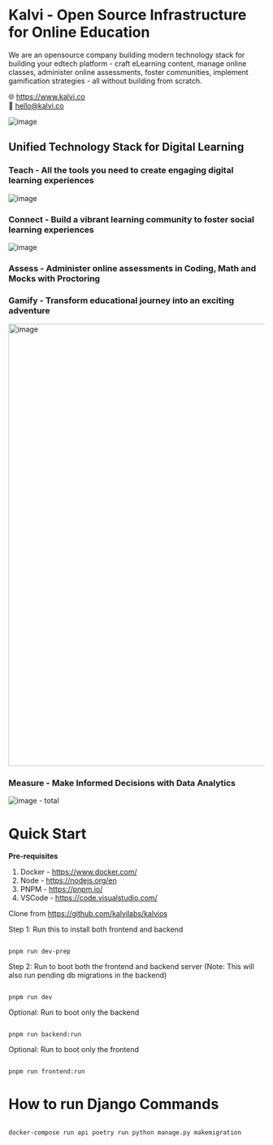 <h1>Kalvi - Open Source Infrastructure for Online Education</h1>

We are an opensource company building modern technology stack for building your edtech platform - craft eLearning content, manage online classes, administer online assessments, foster communities, implement gamification strategies - all without building from scratch.
<br>

🌐 https://www.kalvi.co <br> 📧 hello@kalvi.co

![image](https://github.com/kalvilabs/.github/assets/9934901/f16d0280-cb8d-4f95-80d4-6f8e973a989d)
<br>

<h2>Unified Technology Stack for Digital Learning</h2>

<h3>Teach - All the tools you need to create engaging digital learning experiences </h3> 

![image](https://github.com/kalvilabs/.github/assets/9934901/ec31939f-2cf7-4d57-a225-090bc6d061e9)


<h3>Connect - Build a vibrant learning community to foster social learning experiences</h3>

   ![image](https://github.com/kalvilabs/.github/assets/9934901/fe80c8ca-bd88-4c7d-b757-c3813078e6dd)

<h3>Assess - Administer online assessments in Coding, Math and Mocks with Proctoring </h3>


 <h3>Gamify - Transform educational journey into an exciting adventure </h3>
<img width="869" alt="image" src="https://github.com/kalvilabs/.github/assets/9934901/2bfddc86-2e53-460f-9dde-a75f88af4ce8">

 <h3>Measure - Make Informed Decisions with Data Analytics </h3>

 ![image - total](https://github.com/kalvilabs/.github/assets/9934901/6ff6c772-c2d5-4c57-91c8-5e4e2e3a6261)


# Quick Start
**Pre-requisites**

 1. Docker - https://www.docker.com/
 2. Node - https://nodejs.org/en
 3. PNPM - https://pnpm.io/
 4. VSCode - https://code.visualstudio.com/

Clone from https://github.com/kalvilabs/kalvios

Step 1: Run this to install both frontend and backend
```

pnpm run dev-prep

```
Step 2: Run to boot both the frontend and backend server
(Note: This will also run pending db migrations in the backend)
```

pnpm run dev

```

Optional: Run to boot only the backend
```

pnpm run backend:run

```


Optional: Run to boot only the frontend
```

pnpm run frontend:run

```

# How to run Django Commands

```

docker-compose run api poetry run python manage.py makemigration

```

